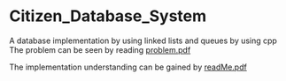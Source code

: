 # Citizen_Database_System
A database implementation by using linked lists and queues by using cpp
The problem can be seen by reading [problem.pdf](problem.pdf)

The implementation understanding can be gained by [readMe.pdf](readMe.pdf)
